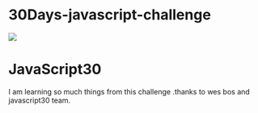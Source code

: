 # 30Days-javascript-challenge
![](https://javascript30.com/images/JS3-social-share.png)

# JavaScript30
I am learning so much things from this challenge .thanks to wes bos and javascript30 team.
 
